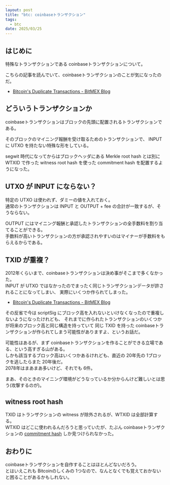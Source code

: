 ```yaml
---
layout: post
title: "btc: coinbaseトランザクション"
tags:
  - btc
date: 2025/03/25
---
```


## はじめに

特殊なトランザクションである coinbaseトランザクションについて。

こちらの記事を読んでいて、coinbaseトランザクションのことが気になったのだ。

* [Bitcoin's Duplicate Transactions - BitMEX Blog](https://blog.bitmex.com/bitcoins-duplicate-transactions/#)

## どういうトランザクションか

coinbaseトランザクションはブロックの先頭に配置されるトランザクションである。

そのブロックのマイニング報酬を受け取るためのトランザクションで、
INPUT に UTXO を持たない特殊な形をしている。

segwit 時代になってからはブロックヘッダにある Merkle root hash とは別に
WTXID で作った witness root hash を使った commitment hash を配置するようになった。

## UTXO が INPUT にならない？

特定の UTXO は使われず、ダミーの値を入れておく。  
通常のトランザクションは INPUT と OUTPUT + fee の合計が一致するが、そうならない。

OUTPUT にはマイニング報酬と承認したトランザクションの全手数料を割り当てることができる。  
手数料が高いトランザクションの方が承認されやすいのはマイナーが手数料をもらえるからである。

## TXID が重複？

2012年くらいまで、coinbaseトランザクションは決め事がそこまで多くなかった。  
INPUT が UTXO ではなかったのでまったく同じトランザクションデータが許されることになってしまい、
実際にいくつか作られてしまった。

* [Bitcoin's Duplicate Transactions - BitMEX Blog](https://blog.bitmex.com/bitcoins-duplicate-transactions/#)

その反省で今は scriptSig にブロック高を入れないといけなくなったので重複しないようになったけれども、
それまでに作られたトランザクションのいくつかが将来のブロック高と同じ構造を持っていて
同じ TXID を持った coinbaseトランザクションが作られてしまう可能性がありますよ、というお話だ。

可能性はあるが、まず coinbaseトランザクションを作ることができる立場である、という高すぎる山がある。  
しかも該当するブロック高はいくつかあるけれども、直近の 20年先の 1ブロックを逃したらまた 20年後だ。  
2078年はまあまあ多いけど、それでも 6件。

まあ、そのときのマイニング環境がどうなっているか分からんけど難しいとは思う(攻撃するのが)。

## witness root hash

TXID はトランザクションの witness が除外されるが、WTXID は全部計算する。  
WTXID はどこに使われるんだろうと思っていたが、たぶん coinbaseトランザクションの [commitment hash](https://blog.hirokuma.work/bitcoin/01_basics/blocks.html#commitment-hash) しか見つけられなかった。

## おわりに

coinbaseトランザクションを自作することはほとんどないだろう。  
とはいえこれも Bitcoinのしくみの 1つなので、なんとなくでも覚えておかないと困ることがあるかもしれない。
